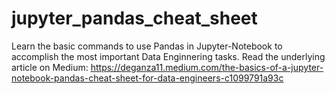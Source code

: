 # jupyter_pandas_cheat_sheet
Learn the basic commands to use Pandas in Jupyter-Notebook to accomplish the most important Data Enginnering tasks. Read the underlying article on Medium: https://deganza11.medium.com/the-basics-of-a-jupyter-notebook-pandas-cheat-sheet-for-data-engineers-c1099791a93c
